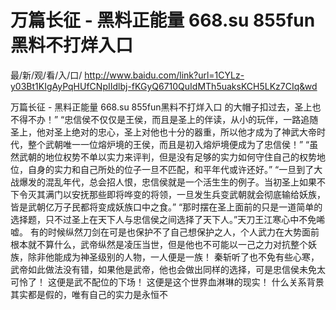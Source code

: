 # 万篇长征 - 黑料正能量 668.su 855fun黑料不打烊入口

最/新/观/看/入/口/ http://www.baidu.com/link?url=1CYLz-y03Bt1KIgAyPqHUfCNpIIdlbj-fKGyQ6710QuIdMTh5uaksKCH5LKz7CIq&wd

万篇长征 - 黑料正能量 668.su 855fun黑料不打烊入口
 的大帽子扣过去，圣上也不得不办！”
    “忠信侯不仅仅是王侯，而且是圣上的伴读，从小的玩伴，一路追随圣上，他对圣上绝对的忠心，圣上对他也十分的器重，所以他才成为了神武大帝时代，整个武朝唯一一位熔炉境的王侯，而且是初入熔炉境便成为了忠信侯！”
    “虽然武朝的地位权势不单以实力来评判，但是没有足够的实力如何守住自己的权势地位，自身的实力和自己所处的位子一旦不匹配，和平年代或许还好。”
    “一旦到了大战爆发的混乱年代，总会招人恨，忠信侯就是一个活生生的例子。当初圣上如果不下令灭其满门以安抚那些即将哗变的将领，一旦发生兵变武朝就会彻底输给妖族，皆是武朝亿万子民都将变成妖族口中之食。”
    “那时摆在圣上面前的只是一道简单的选择题，只不过圣上在天下人与忠信侯之间选择了天下人。”天刀王江寒心中不免唏嘘。
    有的时候纵然刀剑在可是也保护不了自己想保护之人，个人武力在大势面前根本就不算什么，武帝纵然是凌压当世，但是他也不可能以一己之力对抗整个妖族，除非他能成为神圣级别的人物，一人便是一族！
    秦斩听了也不免有些心寒，武帝如此做法没有错，如果他是武帝，他也会做出同样的选择，可是忠信侯未免太可怜了！
    这便是武不配位的下场！
    这便是这个世界血淋琳的现实！
    什么关系背景其实都是假的，唯有自己的实力是永恒不
